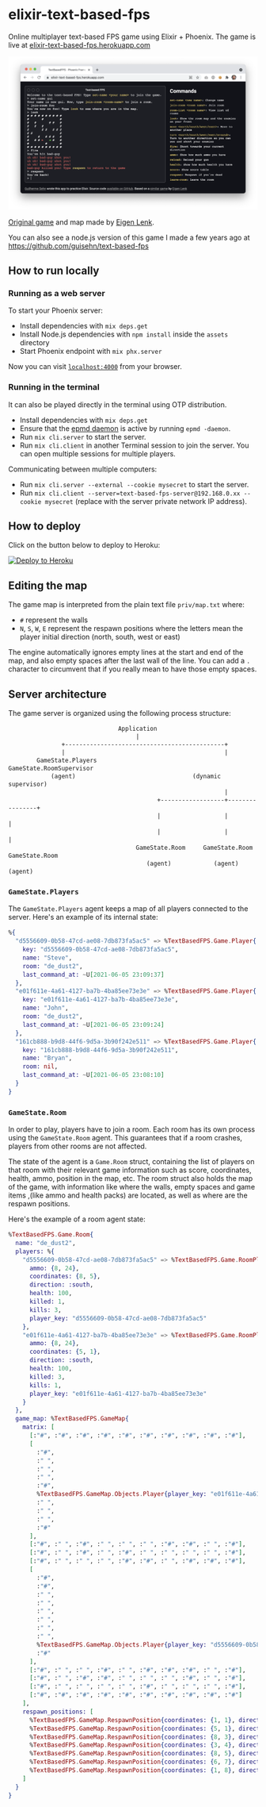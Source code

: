 # elixir-text-based-fps

Online multiplayer text-based FPS game using Elixir + Phoenix. The game is live at [elixir-text-based-fps.herokuapp.com](https://elixir-text-based-fps.herokuapp.com/)

![Screenshot of the game](misc/screenshot.png)

[Original game](http://eigen.pri.ee/shooter/) and map made by [Eigen Lenk](http://eigen.pri.ee/).

You can also see a node.js version of this game I made a few years ago at https://github.com/guisehn/text-based-fps

## How to run locally

### Running as a web server

To start your Phoenix server:

  * Install dependencies with `mix deps.get`
  * Install Node.js dependencies with `npm install` inside the `assets` directory
  * Start Phoenix endpoint with `mix phx.server`

Now you can visit [`localhost:4000`](http://localhost:4000) from your browser.

### Running in the terminal

It can also be played directly in the terminal using OTP distribution.

  * Install dependencies with `mix deps.get`
  * Ensure that the [epmd daemon](https://erlang.org/doc/man/epmd.html) is active by running `epmd -daemon`.
  * Run `mix cli.server` to start the server.
  * Run `mix cli.client` in another Terminal session to join the server. You can open multiple sessions for multiple players.

Communicating between multiple computers:

  * Run `mix cli.server --external --cookie mysecret` to start the server.
  * Run `mix cli.client --server=text-based-fps-server@192.168.0.xx --cookie mysecret` (replace with the server private network IP address).

## How to deploy

Click on the button below to deploy to Heroku:

[![Deploy to Heroku](https://www.herokucdn.com/deploy/button.svg)](https://heroku.com/deploy?template=https://github.com/guisehn/elixir-text-based-fps)

## Editing the map

The game map is interpreted from the plain text file `priv/map.txt` where:

- `#` represent the walls
- `N`, `S`, `W`, `E` represent the respawn positions where the letters mean the player initial direction (north, south, west or east)

The engine automatically ignores empty lines at the start and end of the map, and also empty spaces after the last wall of the line. You can add a `.` character to circumvent that if you really mean to have those empty spaces.

## Server architecture

The game server is organized using the following process structure:

```
                               Application
                                    |
               +---------------------------------------------+
               |                                             |
        GameState.Players                         GameState.RoomSupervisor
            (agent)                                 (dynamic supervisor)
                                                             |
                                          +------------------+----------------+
                                          |                  |                |
                                          |                  |                |
                                    GameState.Room     GameState.Room    GameState.Room
                                       (agent)            (agent)           (agent)
```

### `GameState.Players`

The `GameState.Players` agent keeps a map of all players connected to the server. Here's an example of its internal state:

```elixir
%{
  "d5556609-0b58-47cd-ae08-7db873fa5ac5" => %TextBasedFPS.Game.Player{
    key: "d5556609-0b58-47cd-ae08-7db873fa5ac5",
    name: "Steve",
    room: "de_dust2",
    last_command_at: ~U[2021-06-05 23:09:37]
  },
  "e01f611e-4a61-4127-ba7b-4ba85ee73e3e" => %TextBasedFPS.Game.Player{
    key: "e01f611e-4a61-4127-ba7b-4ba85ee73e3e",
    name: "John",
    room: "de_dust2",
    last_command_at: ~U[2021-06-05 23:09:24]
  },
  "161cb888-b9d8-44f6-9d5a-3b90f242e511" => %TextBasedFPS.Game.Player{
    key: "161cb888-b9d8-44f6-9d5a-3b90f242e511",
    name: "Bryan",
    room: nil,
    last_command_at: ~U[2021-06-05 23:08:10]
  }
}
```

### `GameState.Room`

In order to play, players have to join a room. Each room has its own process using the `GameState.Room` agent. This guarantees that if a room crashes, players from other rooms are not affected.

The state of the agent is a `Game.Room` struct, containing the list of players on that room with their relevant game information such as score, coordinates, health, ammo, position in the map, etc. The room struct also holds the map of the game, with information like where the walls, empty spaces and game items ,(like ammo and health packs) are located, as well as where are the respawn positions.

Here's the example of a room agent state:

```elixir
%TextBasedFPS.Game.Room{
  name: "de_dust2",
  players: %{
    "d5556609-0b58-47cd-ae08-7db873fa5ac5" => %TextBasedFPS.Game.RoomPlayer{
      ammo: {8, 24},
      coordinates: {8, 5},
      direction: :south,
      health: 100,
      killed: 1,
      kills: 3,
      player_key: "d5556609-0b58-47cd-ae08-7db873fa5ac5"
    },
    "e01f611e-4a61-4127-ba7b-4ba85ee73e3e" => %TextBasedFPS.Game.RoomPlayer{
      ammo: {8, 24},
      coordinates: {5, 1},
      direction: :south,
      health: 100,
      killed: 3,
      kills: 1,
      player_key: "e01f611e-4a61-4127-ba7b-4ba85ee73e3e"
    }
  },
  game_map: %TextBasedFPS.GameMap{
    matrix: [
      [:"#", :"#", :"#", :"#", :"#", :"#", :"#", :"#", :"#", :"#"],
      [
        :"#",
        :" ",
        :" ",
        :" ",
        :"#",
        %TextBasedFPS.GameMap.Objects.Player{player_key: "e01f611e-4a61-4127-ba7b-4ba85ee73e3e"},
        :" ",
        :" ",
        :" ",
        :"#"
      ],
      [:"#", :" ", :"#", :" ", :" ", :" ", :"#", :"#", :" ", :"#"],
      [:"#", :" ", :"#", :" ", :"#", :" ", :" ", :" ", :" ", :"#"],
      [:"#", :" ", :" ", :" ", :"#", :"#", :" ", :"#", :"#", :"#"],
      [
        :"#",
        :"#",
        :" ",
        :" ",
        :" ",
        :" ",
        :" ",
        :" ",
        %TextBasedFPS.GameMap.Objects.Player{player_key: "d5556609-0b58-47cd-ae08-7db873fa5ac5"},
        :"#"
      ],
      [:"#", :" ", :" ", :"#", :" ", :"#", :"#", :"#", :" ", :"#"],
      [:"#", :" ", :"#", :"#", :" ", :" ", :" ", :"#", :" ", :"#"],
      [:"#", :" ", :" ", :" ", :" ", :"#", :" ", :" ", :" ", :"#"],
      [:"#", :"#", :"#", :"#", :"#", :"#", :"#", :"#", :"#", :"#"]
    ],
    respawn_positions: [
      %TextBasedFPS.GameMap.RespawnPosition{coordinates: {1, 1}, direction: :east},
      %TextBasedFPS.GameMap.RespawnPosition{coordinates: {5, 1}, direction: :south},
      %TextBasedFPS.GameMap.RespawnPosition{coordinates: {8, 3}, direction: :north},
      %TextBasedFPS.GameMap.RespawnPosition{coordinates: {3, 4}, direction: :west},
      %TextBasedFPS.GameMap.RespawnPosition{coordinates: {8, 5}, direction: :south},
      %TextBasedFPS.GameMap.RespawnPosition{coordinates: {6, 7}, direction: :west},
      %TextBasedFPS.GameMap.RespawnPosition{coordinates: {1, 8}, direction: :north}
    ]
  }
}
```
